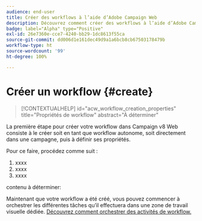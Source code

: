 ```yaml
---
audience: end-user
title: Créer des workflows à l’aide d’Adobe Campaign Web
description: Découvrez comment créer des workflows à l’aide d’Adobe Campaign Web.
badge: label="Alpha" type="Positive"
exl-id: 26e7360e-cce7-4240-bb29-1dc8613f55ca
source-git-commit: dd006d1e161dec49d9a1a6bcb8cb67503178479b
workflow-type: ht
source-wordcount: '99'
ht-degree: 100%

---
```



# Créer un workflow {#create}

>[!CONTEXTUALHELP]
>id="acw_workflow_creation_properties"
>title="Propriétés de workflow"
>abstract="À déterminer"

La première étape pour créer votre workflow dans Campaign v8 Web consiste à le créer soit en tant que workflow autonome, soit directement dans une campagne, puis à définir ses propriétés.

Pour ce faire, procédez comme suit :

1. xxxx
1. xxxx
1. xxxx

contenu à déterminer:

Maintenant que votre workflow a été créé, vous pouvez commencer à orchestrer les différentes tâches qu’il effectuera dans une zone de travail visuelle dédiée. [Découvrez comment orchestrer des activités de workflow.](build-workflow.md)
